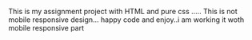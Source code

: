 This is my assignment project with HTML and pure css .....
This is not mobile responsive design...
happy code and enjoy..i am working it woth mobile responsive part
